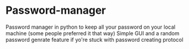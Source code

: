 # Password-manager
Password manager in python to keep all your password on your local machine (some people preferred it that way) 
Simple GUI and a random password genrate feature if yo're stuck with password creating protocol 
